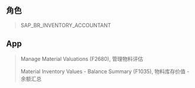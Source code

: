## 角色
> SAP_BR_INVENTORY_ACCOUNTANT
## App
> Manage Material Valuations (F2680), 管理物料评估
>
> Material Inventory Values - Balance Summary (F1035), 物料库存价值 - 余额汇总